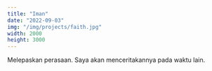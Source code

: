 ```yaml
---
title: "Iman"
date: "2022-09-03"
img: "/img/projects/faith.jpg"
width: 2000
height: 3000
---
```


Melepaskan perasaan. Saya akan menceritakannya pada waktu lain.
